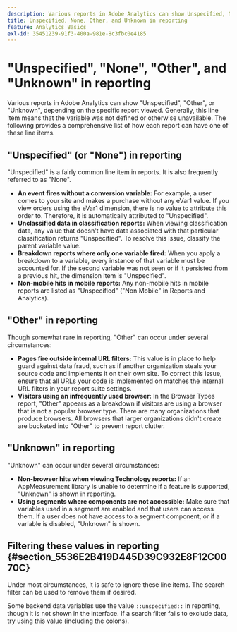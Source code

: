 ```yaml
---
description: Various reports in Adobe Analytics can show Unspecified, None, Other, or Unknown, depending on the specific report viewed. Generally, this line item means that the variable was not defined or otherwise unavailable.
title: Unspecified, None, Other, and Unknown in reporting
feature: Analytics Basics
exl-id: 35451239-91f3-400a-981e-8c3fbc0e4185
---
```

# "Unspecified", "None", "Other", and "Unknown" in reporting

Various reports in Adobe Analytics can show "Unspecified", "Other", or "Unknown", depending on the specific report viewed. Generally, this line item means that the variable was not defined or otherwise unavailable. The following provides a comprehensive list of how each report can have one of these line items.

## "Unspecified" (or "None") in reporting

"Unspecified" is a fairly common line item in reports. It is also frequently referred to as "None".

* **An event fires without a conversion variable:** For example, a user comes to your site and makes a purchase without any eVar1 value. If you view orders using the eVar1 dimension, there is no value to attribute this order to. Therefore, it is automatically attributed to "Unspecified".
* **Unclassified data in classification reports:** When viewing classification data, any value that doesn't have data associated with that particular classification returns "Unspecified". To resolve this issue, classify the parent variable value.
* **Breakdown reports where only one variable fired:** When you apply a breakdown to a variable, every instance of that variable must be accounted for. If the second variable was not seen or if it persisted from a previous hit, the dimension item is "Unspecified".
* **Non-mobile hits in mobile reports:** Any non-mobile hits in mobile reports are listed as "Unspecified" ("Non Mobile" in Reports and Analytics).

## "Other" in reporting

Though somewhat rare in reporting, "Other" can occur under several circumstances:

* **Pages fire outside internal URL filters:** This value is in place to help guard against data fraud, such as if another organization steals your source code and implements it on their own site. To correct this issue, ensure that all URLs your code is implemented on matches the internal URL filters in your report suite settings.
* **Visitors using an infrequently used browser:** In the Browser Types report, "Other" appears as a breakdown if visitors are using a browser that is not a popular browser type. There are many organizations that produce browsers. All browsers that larger organizations didn't create are bucketed into "Other" to prevent report clutter.

## "Unknown" in reporting

"Unknown" can occur under several circumstances:

* **Non-browser hits when viewing Technology reports:** If an AppMeasurement library is unable to determine if a feature is supported, "Unknown" is shown in reporting.
* **Using segments where components are not accessible:** Make sure that variables used in a segment are enabled and that users can access them. If a user does not have access to a segment component, or if a variable is disabled, "Unknown" is shown.

## Filtering these values in reporting {#section_5536E2B419D445D39C932E8F12C0070C}

Under most circumstances, it is safe to ignore these line items. The search filter can be used to remove them if desired.

Some backend data variables use the value `::unspecified::` in reporting, though it is not shown in the interface. If a search filter fails to exclude data, try using this value (including the colons).

